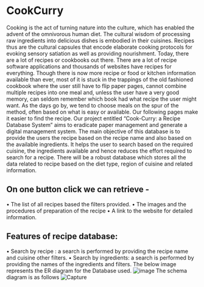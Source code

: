 # CookCurry

Cooking is the act of turning nature into the culture, which has enabled the
advent of the omnivorous human diet. 
The cultural wisdom of processing raw ingredients into delicious dishes is embodied in their cuisines. 
Recipes thus are the cultural capsules that encode elaborate cooking protocols for evoking sensory satiation as well as providing nourishment.
Today, there are a lot of recipes or cookbooks out there. There are a lot of recipe software applications and thousands of websites have recipes for everything.
Though there is now more recipe or food or kitchen information available than ever, most of it is stuck in the trappings of the old fashioned cookbook where the
user still have to flip paper pages, cannot combine multiple recipes into one meal and, unless the user have a very good memory, can seldom remember
which book had what recipe the user might want.
As the days go by, we tend to choose meals on the spur of the method, often based on what is easy or available. Our following pages make it easier to find
the recipe.
Our project entitled “Cook-Curry: a Recipe Database System” aims to eradicate paper
management and generate a digital management system.
The main objective of this database is to provide the users the recipe based on the recipe name
and also based on the available ingredients. It helps the user to search based on the required
cuisine, the ingredients available and hence reduces the effort required to search for a recipe.
There will be a robust database which stores all the data related to recipe based on the diet
type, region of cuisine and related information.
## On one button click we can retrieve -
• The list of all recipes based the filters provided.
• The images and the procedures of preparation of the recipe
• A link to the website for detailed information.
## Features of recipe database:
• Search by recipe : a search is performed by providing the recipe name and cuisine other
filters.
• Search by ingredients: a search is performed by providing the names of the ingredients and
filters.
The below image represents the ER diagram for the Database used.
![image](https://github.com/Danush-Kanchi/CookCurry/assets/66108624/d2804eec-07a9-4f05-9cf3-6e63659dbb60)
The schema diagram is as follows
![Capture](https://github.com/Danush-Kanchi/CookCurry/assets/66108624/1fb1256f-d519-4d3b-abd1-9712f043e4f6)

